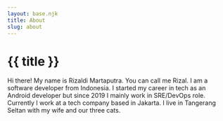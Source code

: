 ```yaml
---
layout: base.njk
title: About
slug: about
---
```


# {{ title }}

Hi there! My name is Rizaldi Martaputra. You can call me Rizal. I am a software developer from Indonesia. I started my career in tech as an Android developer but since 2019 I mainly work in SRE/DevOps role. Currently I work at a tech company based in Jakarta. I live in Tangerang Seltan with my wife and our three cats.
